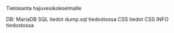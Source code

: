 Tietokanta hajuvesikokoelmalle

DB: MariaDB
SQL tiedot dump.sql tiedostossa
CSS tiedot CSS INFO tiedostossa
